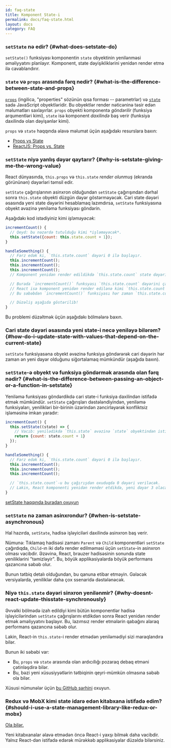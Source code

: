 ```yaml
---
id: faq-state
title: Komponent State-i
permalink: docs/faq-state.html
layout: docs
category: FAQ
---
```


### `setState` nə edir? {#what-does-setstate-do}

`setState()` funksiyası komponentin `state` obyektinin yenilənməsi əməliyyatını planlayır. Komponent, state dəyişikliklərini yenidən render etmə ilə cavablandırır.

### `state` və `props` arasında fərq nedir? {#what-is-the-difference-between-state-and-props}

[`props`](/docs/components-and-props.html) (ingilicə, "properties" sözünün qısa forması -- parametrlər) və [`state`](/docs/state-and-lifecycle.html) sadə JavaScript obyektləridir. Bu obyektlər render nəticəninə təsir edən məlumatları saxlayırlar. `props` obyekti komponentə *göndərilir* (funksiya arqumentləri kimi), `state` isə komponent *daxilində* baş verir (funksiya daxilində olan dəyişənlər kimi).

`props` və `state` haqqında əlavə məlumat üçün aşağıdakı resurslara baxın:
* [Props vs State](https://github.com/uberVU/react-guide/blob/master/props-vs-state.md)
* [ReactJS: Props vs. State](https://lucybain.com/blog/2016/react-state-vs-pros/)

### `setState` niyə yanlış dəyər qaytarır? {#why-is-setstate-giving-me-the-wrong-value}

React dünyasında, `this.props` və `this.state` *render olunmuş* (ekranda görününən) dəyərləri təmsil edir.

`setState` çağırışlarının asinxron olduğundan `setState` çağırışından dərhal sonra `this.state` obyekti düzgün dəyər göstərməyəcək. Cari state dəyəri əsasında yeni state dəyərini hesablamaq lazımdırsa, `setState` funksiyasına obyekt əvəzinə yeniləmə funksiyası göndərin.

Aşağıdakı kod istədiyiniz kimi *işləməyəcək*:

```jsx
incrementCount() {
  // Qeyd: bu nəzərdə tutulduğu kimi *işləməyəcək*.
  this.setState({count: this.state.count + 1});
}

handleSomething() {
  // Fərz edək ki, `this.state.count` dəyəri 0 ilə başlayır.
  this.incrementCount();
  this.incrementCount();
  this.incrementCount();
  // Komponent yenidən render edildikdə `this.state.count` state dəyəri 3-ə yox, 1-ə berabər olacaq.

  // Burada `incrementCount()` funksyası `this.state.count` dəyərini çağırır.
  // React isə komponent yenidən render edilənə kimi `this.state.count` dəyərini yeniləmir.
  // Bu səbəbdən `incrementCount()` funksiyası hər zaman `this.state.count` dəyərini 0 kimi görür və yeni state-ə 1 dəyərini təyin edir.

  // Düzəliş aşağıda göstərilib!
}
```

Bu problemi düzəltmək üçün aşağıdakı bölmələrə baxın.

### Cari state dəyəri əsasında yeni state-i necə yeniləyə bilərəm? {#how-do-i-update-state-with-values-that-depend-on-the-current-state}

`setState` funksiyasəna obyekt əvəzinə funksiya göndərərək cari dəyərin hər zaman ən yeni dəyər olduğunu siğortalamaq mümkündür (aşağıda baxın).

### `setState`-ə obyekt və funksiya göndərmək arasında olan fərq nədir? {#what-is-the-difference-between-passing-an-object-or-a-function-in-setstate}

Yeniləmə funksiyası göndərdikdə cari state-i funksiya daxilindən istifadə etmək mümkündür. `setState` çağırışları dəstələndiyindən, yeniləmə funksiyaları, yenilikləri bir-birinin üzərindən zəncirləyərək konfliktsiz işləməsinə imkan yaradır:

```jsx
incrementCount() {
  this.setState((state) => {
    // Vacıb: yenilədikdə `this.state` əvəzinə `state` obyektindən istifadə edin.
    return {count: state.count + 1}
  });
}

handleSomething() {
  // Fərz edək ki, `this.state.count` dəyəri 0 ilə başlayır.
  this.incrementCount();
  this.incrementCount();
  this.incrementCount();

  // `this.state.count`-u bu çağırışdan oxuduqda 0 dəyəri veriləcək.
  // Lakin, React komponenti yenidən render etdikdə, yeni dəyər 3 olacaq.
}
```

[setState haqqında buradan oxuyun](/docs/react-component.html#setstate)

### `setState` nə zaman asinxrondur? {#when-is-setstate-asynchronous}

Hal hazırda, `setState`, hadisə işləyiciləri daxilində asinxron baş verir.

Nümunə: Tıklamaq hadisəsi zamanı `Parent` və `Child` komponentləri `setState` çağırdıqda, `Child`-ın iki dəfə render edilməməsi üçün `setState`-in asinxron olması vacibdir. Əzəvinə, React, brauzer hadisəsinin sonunda state yeniliklərini "təmizləyir". Bu, böyük applikasiyalarda böyük performans qazancına səbəb olur.

Bunun tətbiq detalı olduğundan, bu qanuna etibar etməyin. Gələcək versiyalarda, yeniliklər daha çox ssenaridə dəstələnəcək.

### Niyə `this.state` dəyəri sinxron yenilənmir? {#why-doesnt-react-update-thisstate-synchronously}

Əvvəlki bölmədə izah edildiyi kimi bütün komponentlər hadisə işləyicilərindən `setState` çağırışlarını etdikdən sonra React yenidən render etmək əməliyyatını başlayır. Bu, lazımsız render etmələrin qabağını alaraq performans qazancına səbəb olur.

Lakin, React-in `this.state`-i render etmədən yeniləmədiyi sizi maraqlandıra bilər.

Bunun iki səbəbi var:

* Bu, `props` və `state` arasında olan ardıcıllığı pozaraq debaq etməni çətinləşdirə bilər.
* Bu, bəzi yeni xüsusiyyətlərin tətbiqinin qeyri-mümkün olmasına səbəb ola bilər.

Xüsusi nümunələr üçün [bu GitHub şərhini](https://github.com/facebook/react/issues/11527#issuecomment-360199710) oxuyun.

### Redux və MobX kimi state idarə edən kitabxana istifadə edim? {#should-i-use-a-state-management-library-like-redux-or-mobx}

[Ola bilər.](https://redux.js.org/faq/general#when-should-i-use-redux)

Yeni kitabxanalar əlavə etmədən öncə React-i yaxşı bilmək daha vacibdir. Yalnız React-dən istifadə edərək mürəkkəb applikasiyalar düzəldə bilərsiniz.

